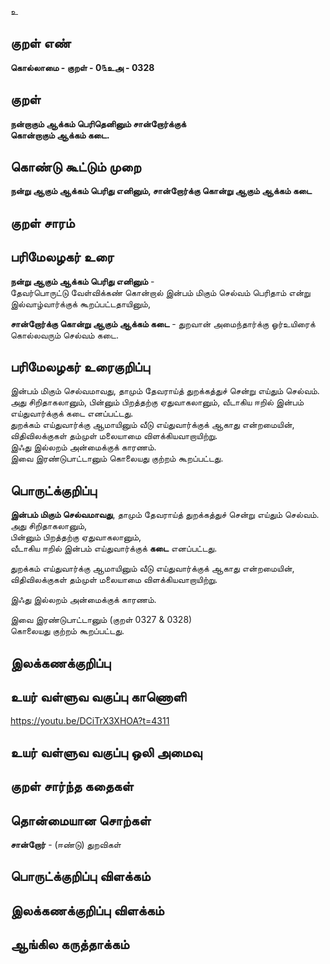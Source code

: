 உ

## குறள் எண் 

**கொல்லாமை - குறள் - 0௩உஅ - 0328**  

## குறள் 

**நன்றாகும் ஆக்கம் பெரிதெனினும் சான்றோர்க்குக்  
கொன்றாகும் ஆக்கம் கடை.**

## கொண்டு கூட்டும் முறை

**நன்று ஆகும் ஆக்கம் பெரிது எனினும், சான்றோர்க்கு கொன்று ஆகும் ஆக்கம் கடை**

## குறள் சாரம் 


## பரிமேலழகர் உரை

**நன்று ஆகும் ஆக்கம் பெரிது எனினும்** -  
தேவர்பொருட்டு வேள்விக்கண் கொன்றால் இன்பம் மிகும் செல்வம் பெரிதாம் என்று  
இல்வாழ்வார்க்குக் கூறப்பட்டதாயினும்,   

**சான்றோர்க்கு கொன்று ஆகும் ஆக்கம் கடை** - துறவான் அமைந்தார்க்கு ஓர்உயிரைக் கொல்லவரும் செல்வம் கடை.

## பரிமேலழகர் உரைகுறிப்பு   

இன்பம் மிகும் செல்வமாவது, தாமும் தேவராய்த் துறக்கத்துச் சென்று எய்தும் செல்வம்.  
அது சிறிதாகலானும், பின்னும் பிறத்தற்கு ஏதுவாகலானும், வீடாகிய ஈறில் இன்பம் எய்துவார்க்குக் கடை எனப்பட்டது.   
துறக்கம் எய்துவார்க்கு ஆமாயினும் வீடு எய்துவார்க்குக் ஆகாது என்றமையின், விதிவிலக்குகள் தம்முள் மலையாமை விளக்கியவாறாயிற்று.   
இஃது இல்லறம் அன்மைக்குக் காரணம்.  
இவை இரண்டுபாட்டானும் கொலையது குற்றம் கூறப்பட்டது.   

## பொருட்க்குறிப்பு 
  
**இன்பம் மிகும் செல்வமாவது**, தாமும் தேவராய்த் துறக்கத்துச் சென்று எய்தும் செல்வம்.  
அது சிறிதாகலானும்,  
பின்னும் பிறத்தற்கு ஏதுவாகலானும்,  
வீடாகிய ஈறில் இன்பம் எய்துவார்க்குக் **கடை** எனப்பட்டது.     

துறக்கம் எய்துவார்க்கு ஆமாயினும் வீடு எய்துவார்க்குக் ஆகாது என்றமையின்,  
விதிவிலக்குகள் தம்முள் மலையாமை விளக்கியவாறாயிற்று.     

இஃது இல்லறம் அன்மைக்குக் காரணம்.    

இவை இரண்டுபாட்டானும் (குறள் 0327 & 0328)   
கொலையது குற்றம் கூறப்பட்டது.   

## இலக்கணக்குறிப்பு  


## உயர் வள்ளுவ வகுப்பு காணொளி

https://youtu.be/DCiTrX3XHOA?t=4311

## உயர் வள்ளுவ வகுப்பு ஒலி அமைவு 

 
## குறள் சார்ந்த கதைகள் 


## தொன்மையான சொற்கள்

**சான்றோர்** - (ஈண்டு) துறவிகள்  

## பொருட்க்குறிப்பு விளக்கம்


## இலக்கணக்குறிப்பு விளக்கம்


## ஆங்கில கருத்தாக்கம் 


